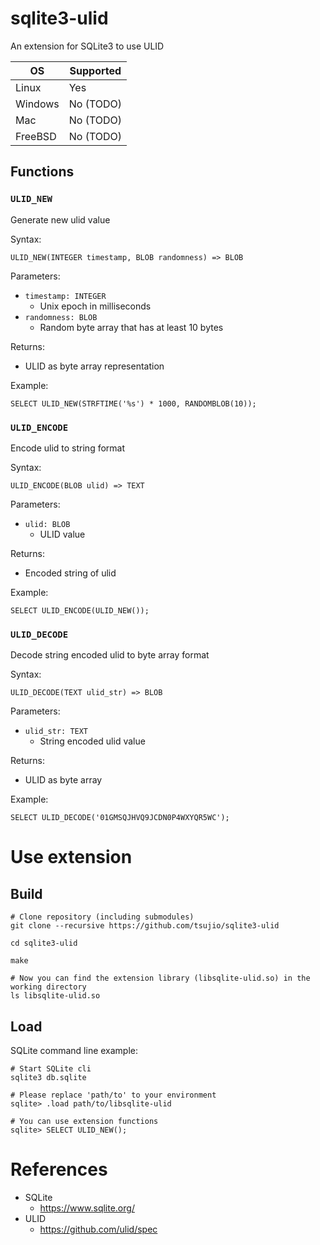 # sqlite3-ulid
An extension for SQLite3 to use ULID

| OS      | Supported |
| ------- | --------- |
| Linux   | Yes       |
| Windows | No (TODO) |
| Mac     | No (TODO) |
| FreeBSD | No (TODO) |

## Functions

### `ULID_NEW`

Generate new ulid value

Syntax:

```
ULID_NEW(INTEGER timestamp, BLOB randomness) => BLOB
```

Parameters:

- `timestamp: INTEGER`
    - Unix epoch in milliseconds
- `randomness: BLOB`
    - Random byte array that has at least 10 bytes

Returns:

- ULID as byte array representation

Example:

```
SELECT ULID_NEW(STRFTIME('%s') * 1000, RANDOMBLOB(10));
```

### `ULID_ENCODE`

Encode ulid to string format

Syntax:

```
ULID_ENCODE(BLOB ulid) => TEXT
```

Parameters:

- `ulid: BLOB`
    - ULID value

Returns:

- Encoded string of ulid

Example:

```
SELECT ULID_ENCODE(ULID_NEW());
```

### `ULID_DECODE`

Decode string encoded ulid to byte array format

Syntax:

```
ULID_DECODE(TEXT ulid_str) => BLOB
```

Parameters:

- `ulid_str: TEXT`
    - String encoded ulid value

Returns:

- ULID as byte array

Example:

```
SELECT ULID_DECODE('01GMSQJHVQ9JCDN0P4WXYQR5WC');
```

# Use extension

## Build

```
# Clone repository (including submodules)
git clone --recursive https://github.com/tsujio/sqlite3-ulid

cd sqlite3-ulid

make

# Now you can find the extension library (libsqlite-ulid.so) in the working directory
ls libsqlite-ulid.so
```

## Load

SQLite command line example:

```
# Start SQLite cli
sqlite3 db.sqlite

# Please replace 'path/to' to your environment
sqlite> .load path/to/libsqlite-ulid

# You can use extension functions
sqlite> SELECT ULID_NEW();
```

# References

- SQLite
    - https://www.sqlite.org/
- ULID
    - https://github.com/ulid/spec
